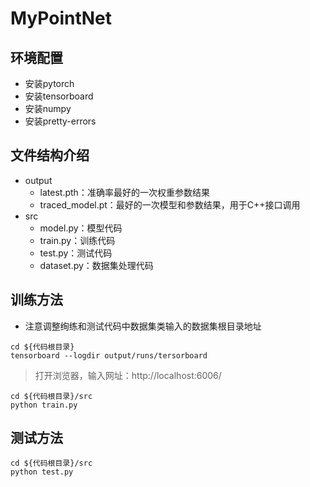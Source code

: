 # MyPointNet

## 环境配置
- 安装pytorch
- 安装tensorboard
- 安装numpy
- 安装pretty-errors

## 文件结构介绍
- output
  - latest.pth：准确率最好的一次权重参数结果
  - traced_model.pt：最好的一次模型和参数结果，用于C++接口调用
- src
  - model.py：模型代码
  - train.py：训练代码
  - test.py：测试代码
  - dataset.py：数据集处理代码

## 训练方法
- 注意调整绚练和测试代码中数据集类输入的数据集根目录地址
```
cd ${代码根目录}
tensorboard --logdir output/runs/tersorboard
```
> 打开浏览器，输入网址：http://localhost:6006/
```
cd ${代码根目录}/src
python train.py
```

## 测试方法
```
cd ${代码根目录}/src
python test.py
```